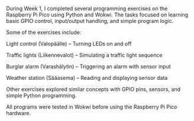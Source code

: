 During Week 1, I completed several programming exercises on the Raspberry Pi Pico using Python and Wokwi. The tasks focused on learning basic GPIO control, input/output handling, and simple program logic.

Some of the exercises include:

Light control (Valopäälle) – Turning LEDs on and off

Traffic lights (Liikennevalot) – Simulating a traffic light sequence

Burglar alarm (Varashälytin) – Triggering an alarm with sensor input

Weather station (Sääasema) – Reading and displaying sensor data

Other exercises explored similar concepts with GPIO pins, sensors, and simple Python programming.

All programs were tested in Wokwi before using the Raspberry Pi Pico hardware.
